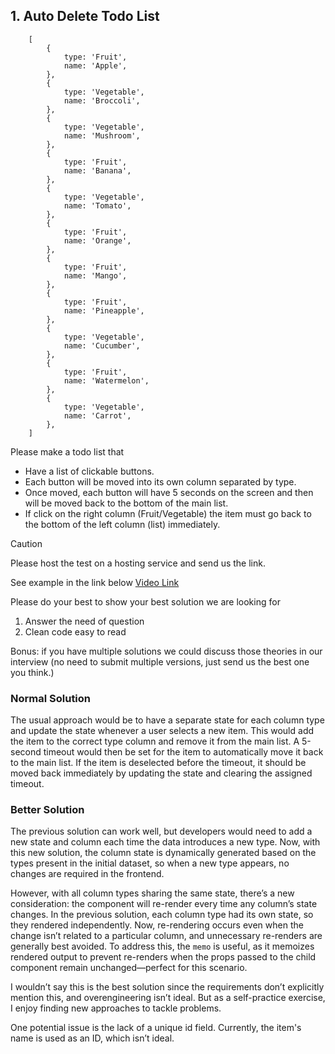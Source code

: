 ## 1. Auto Delete Todo List

```
    [
        {
            type: 'Fruit',
            name: 'Apple',
        },
        {
            type: 'Vegetable',
            name: 'Broccoli',
        },
        {
            type: 'Vegetable',
            name: 'Mushroom',
        },
        {
            type: 'Fruit',
            name: 'Banana',
        },
        {
            type: 'Vegetable',
            name: 'Tomato',
        },
        {
            type: 'Fruit',
            name: 'Orange',
        },
        {
            type: 'Fruit',
            name: 'Mango',
        },
        {
            type: 'Fruit',
            name: 'Pineapple',
        },
        {
            type: 'Vegetable',
            name: 'Cucumber',
        },
        {
            type: 'Fruit',
            name: 'Watermelon',
        },
        {
            type: 'Vegetable',
            name: 'Carrot',
        },
    ]
```

Please make a todo list that
- Have a list of clickable buttons.
- Each button will be moved into its own column separated by type.
- Once moved, each button will have 5 seconds on the screen and then will be moved back to the bottom of the main list.
- If click on the right column (Fruit/Vegetable) the item must go back to the bottom of the left column (list) immediately.

> [!CAUTION]
> Please host the test on a hosting service and send us the link.

See example in the link below
[Video Link](https://drive.google.com/file/d/170AYx0lOXs4DLyZiPGGIgmQpFhwTKNih/view?usp=sharing)

Please do your best to show your best solution
we are looking for
1. Answer the need of question
2. Clean code easy to read

Bonus: if you have multiple solutions we could discuss those theories in our interview (no need to submit multiple versions, just send us the best one you think.)

### Normal Solution

The usual approach would be to have a separate state for each column type and update the state whenever a user selects a new item. This would add the item to the correct type column and remove it from the main list. A 5-second timeout would then be set for the item to automatically move it back to the main list. If the item is deselected before the timeout, it should be moved back immediately by updating the state and clearing the assigned timeout.

### Better Solution

The previous solution can work well, but developers would need to add a new state and column each time the data introduces a new type. Now, with this new solution, the column state is dynamically generated based on the types present in the initial dataset, so when a new type appears, no changes are required in the frontend.

However, with all column types sharing the same state, there’s a new consideration: the component will re-render every time any column’s state changes. In the previous solution, each column type had its own state, so they rendered independently. Now, re-rendering occurs even when the change isn’t related to a particular column, and unnecessary re-renders are generally best avoided. To address this, the `memo` is useful, as it memoizes rendered output to prevent re-renders when the props passed to the child component remain unchanged—perfect for this scenario.

I wouldn’t say this is the best solution since the requirements don’t explicitly mention this, and overengineering isn’t ideal. But as a self-practice exercise, I enjoy finding new approaches to tackle problems.

One potential issue is the lack of a unique id field. Currently, the item's name is used as an ID, which isn’t ideal.
